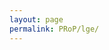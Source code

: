 ```yaml
---
layout: page
permalink: PRoP/lge/
---
```

<!-- There's a comment here so it doesn't include the title in the top bar. -->